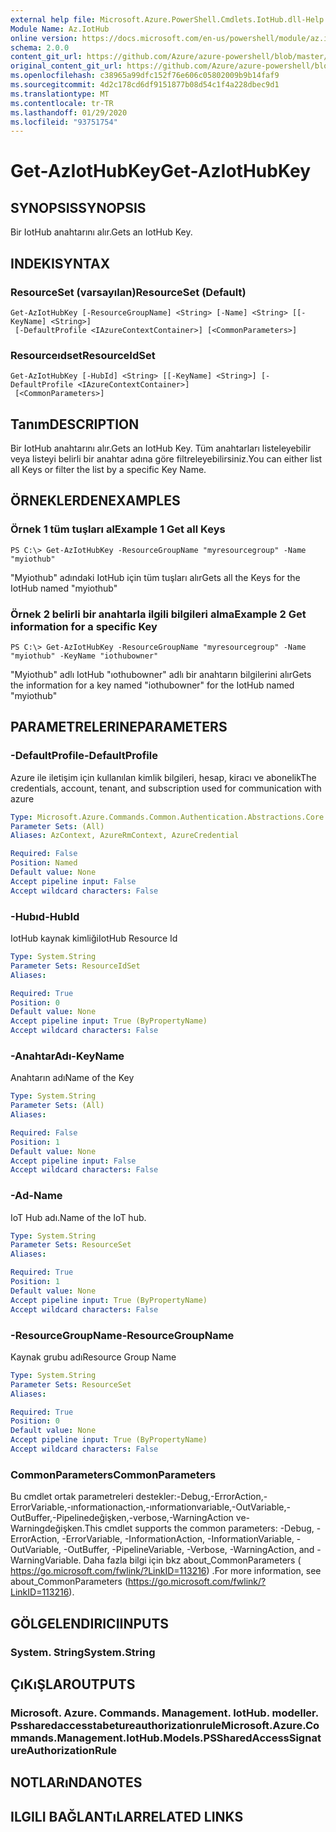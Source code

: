 ```yaml
---
external help file: Microsoft.Azure.PowerShell.Cmdlets.IotHub.dll-Help.xml
Module Name: Az.IotHub
online version: https://docs.microsoft.com/en-us/powershell/module/az.iothub/get-aziothubkey
schema: 2.0.0
content_git_url: https://github.com/Azure/azure-powershell/blob/master/src/IotHub/IotHub/help/Get-AzIotHubKey.md
original_content_git_url: https://github.com/Azure/azure-powershell/blob/master/src/IotHub/IotHub/help/Get-AzIotHubKey.md
ms.openlocfilehash: c38965a99dfc152f76e606c05802009b9b14faf9
ms.sourcegitcommit: 4d2c178cd6df9151877b08d54c1f4a228dbec9d1
ms.translationtype: MT
ms.contentlocale: tr-TR
ms.lasthandoff: 01/29/2020
ms.locfileid: "93751754"
---
```

# <span data-ttu-id="7e99d-101">Get-AzIotHubKey</span><span class="sxs-lookup"><span data-stu-id="7e99d-101">Get-AzIotHubKey</span></span>

## <span data-ttu-id="7e99d-102">SYNOPSIS</span><span class="sxs-lookup"><span data-stu-id="7e99d-102">SYNOPSIS</span></span>
<span data-ttu-id="7e99d-103">Bir IotHub anahtarını alır.</span><span class="sxs-lookup"><span data-stu-id="7e99d-103">Gets an IotHub Key.</span></span>

## <span data-ttu-id="7e99d-104">INDEKI</span><span class="sxs-lookup"><span data-stu-id="7e99d-104">SYNTAX</span></span>

### <span data-ttu-id="7e99d-105">ResourceSet (varsayılan)</span><span class="sxs-lookup"><span data-stu-id="7e99d-105">ResourceSet (Default)</span></span>
```
Get-AzIotHubKey [-ResourceGroupName] <String> [-Name] <String> [[-KeyName] <String>]
 [-DefaultProfile <IAzureContextContainer>] [<CommonParameters>]
```

### <span data-ttu-id="7e99d-106">Resourceıdset</span><span class="sxs-lookup"><span data-stu-id="7e99d-106">ResourceIdSet</span></span>
```
Get-AzIotHubKey [-HubId] <String> [[-KeyName] <String>] [-DefaultProfile <IAzureContextContainer>]
 [<CommonParameters>]
```

## <span data-ttu-id="7e99d-107">Tanım</span><span class="sxs-lookup"><span data-stu-id="7e99d-107">DESCRIPTION</span></span>
<span data-ttu-id="7e99d-108">Bir IotHub anahtarını alır.</span><span class="sxs-lookup"><span data-stu-id="7e99d-108">Gets an IotHub Key.</span></span>
<span data-ttu-id="7e99d-109">Tüm anahtarları listeleyebilir veya listeyi belirli bir anahtar adına göre filtreleyebilirsiniz.</span><span class="sxs-lookup"><span data-stu-id="7e99d-109">You can either list all Keys or filter the list by a specific Key Name.</span></span>

## <span data-ttu-id="7e99d-110">ÖRNEKLERDEN</span><span class="sxs-lookup"><span data-stu-id="7e99d-110">EXAMPLES</span></span>

### <span data-ttu-id="7e99d-111">Örnek 1 tüm tuşları al</span><span class="sxs-lookup"><span data-stu-id="7e99d-111">Example 1 Get all Keys</span></span>
```
PS C:\> Get-AzIotHubKey -ResourceGroupName "myresourcegroup" -Name "myiothub"
```

<span data-ttu-id="7e99d-112">"Myiothub" adındaki IotHub için tüm tuşları alır</span><span class="sxs-lookup"><span data-stu-id="7e99d-112">Gets all the Keys for the IotHub named "myiothub"</span></span>

### <span data-ttu-id="7e99d-113">Örnek 2 belirli bir anahtarla ilgili bilgileri alma</span><span class="sxs-lookup"><span data-stu-id="7e99d-113">Example 2 Get information for a specific Key</span></span>
```
PS C:\> Get-AzIotHubKey -ResourceGroupName "myresourcegroup" -Name "myiothub" -KeyName "iothubowner"
```

<span data-ttu-id="7e99d-114">"Myiothub" adlı IotHub "ıothubowner" adlı bir anahtarın bilgilerini alır</span><span class="sxs-lookup"><span data-stu-id="7e99d-114">Gets the information for a key named "iothubowner" for the IotHub named "myiothub"</span></span>

## <span data-ttu-id="7e99d-115">PARAMETRELERINE</span><span class="sxs-lookup"><span data-stu-id="7e99d-115">PARAMETERS</span></span>

### <span data-ttu-id="7e99d-116">-DefaultProfile</span><span class="sxs-lookup"><span data-stu-id="7e99d-116">-DefaultProfile</span></span>
<span data-ttu-id="7e99d-117">Azure ile iletişim için kullanılan kimlik bilgileri, hesap, kiracı ve abonelik</span><span class="sxs-lookup"><span data-stu-id="7e99d-117">The credentials, account, tenant, and subscription used for communication with azure</span></span>

```yaml
Type: Microsoft.Azure.Commands.Common.Authentication.Abstractions.Core.IAzureContextContainer
Parameter Sets: (All)
Aliases: AzContext, AzureRmContext, AzureCredential

Required: False
Position: Named
Default value: None
Accept pipeline input: False
Accept wildcard characters: False
```

### <span data-ttu-id="7e99d-118">-Hubıd</span><span class="sxs-lookup"><span data-stu-id="7e99d-118">-HubId</span></span>
<span data-ttu-id="7e99d-119">IotHub kaynak kimliği</span><span class="sxs-lookup"><span data-stu-id="7e99d-119">IotHub Resource Id</span></span>

```yaml
Type: System.String
Parameter Sets: ResourceIdSet
Aliases:

Required: True
Position: 0
Default value: None
Accept pipeline input: True (ByPropertyName)
Accept wildcard characters: False
```

### <span data-ttu-id="7e99d-120">-AnahtarAdı</span><span class="sxs-lookup"><span data-stu-id="7e99d-120">-KeyName</span></span>
<span data-ttu-id="7e99d-121">Anahtarın adı</span><span class="sxs-lookup"><span data-stu-id="7e99d-121">Name of the Key</span></span>

```yaml
Type: System.String
Parameter Sets: (All)
Aliases:

Required: False
Position: 1
Default value: None
Accept pipeline input: False
Accept wildcard characters: False
```

### <span data-ttu-id="7e99d-122">-Ad</span><span class="sxs-lookup"><span data-stu-id="7e99d-122">-Name</span></span>
<span data-ttu-id="7e99d-123">IoT Hub adı.</span><span class="sxs-lookup"><span data-stu-id="7e99d-123">Name of the IoT hub.</span></span> 

```yaml
Type: System.String
Parameter Sets: ResourceSet
Aliases:

Required: True
Position: 1
Default value: None
Accept pipeline input: True (ByPropertyName)
Accept wildcard characters: False
```

### <span data-ttu-id="7e99d-124">-ResourceGroupName</span><span class="sxs-lookup"><span data-stu-id="7e99d-124">-ResourceGroupName</span></span>
<span data-ttu-id="7e99d-125">Kaynak grubu adı</span><span class="sxs-lookup"><span data-stu-id="7e99d-125">Resource Group Name</span></span>

```yaml
Type: System.String
Parameter Sets: ResourceSet
Aliases:

Required: True
Position: 0
Default value: None
Accept pipeline input: True (ByPropertyName)
Accept wildcard characters: False
```

### <span data-ttu-id="7e99d-126">CommonParameters</span><span class="sxs-lookup"><span data-stu-id="7e99d-126">CommonParameters</span></span>
<span data-ttu-id="7e99d-127">Bu cmdlet ortak parametreleri destekler:-Debug,-ErrorAction,-ErrorVariable,-ınformationaction,-ınformationvariable,-OutVariable,-OutBuffer,-Pipelinedeğişken,-verbose,-WarningAction ve-Warningdeğişken.</span><span class="sxs-lookup"><span data-stu-id="7e99d-127">This cmdlet supports the common parameters: -Debug, -ErrorAction, -ErrorVariable, -InformationAction, -InformationVariable, -OutVariable, -OutBuffer, -PipelineVariable, -Verbose, -WarningAction, and -WarningVariable.</span></span> <span data-ttu-id="7e99d-128">Daha fazla bilgi için bkz about_CommonParameters ( https://go.microsoft.com/fwlink/?LinkID=113216) .</span><span class="sxs-lookup"><span data-stu-id="7e99d-128">For more information, see about_CommonParameters (https://go.microsoft.com/fwlink/?LinkID=113216).</span></span>

## <span data-ttu-id="7e99d-129">GÖLGELENDIRICI</span><span class="sxs-lookup"><span data-stu-id="7e99d-129">INPUTS</span></span>

### <span data-ttu-id="7e99d-130">System. String</span><span class="sxs-lookup"><span data-stu-id="7e99d-130">System.String</span></span>

## <span data-ttu-id="7e99d-131">ÇıKıŞLAR</span><span class="sxs-lookup"><span data-stu-id="7e99d-131">OUTPUTS</span></span>

### <span data-ttu-id="7e99d-132">Microsoft. Azure. Commands. Management. IotHub. modeller. Pssharedaccesstabetureauthorizationrule</span><span class="sxs-lookup"><span data-stu-id="7e99d-132">Microsoft.Azure.Commands.Management.IotHub.Models.PSSharedAccessSignatureAuthorizationRule</span></span>

## <span data-ttu-id="7e99d-133">NOTLARıNDA</span><span class="sxs-lookup"><span data-stu-id="7e99d-133">NOTES</span></span>

## <span data-ttu-id="7e99d-134">ILGILI BAĞLANTıLAR</span><span class="sxs-lookup"><span data-stu-id="7e99d-134">RELATED LINKS</span></span>
